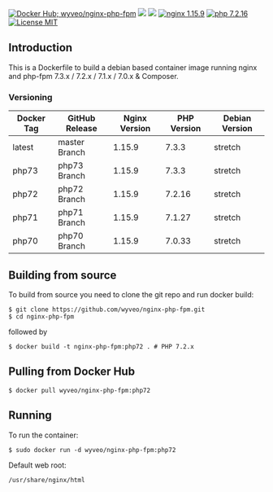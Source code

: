 [![Docker Hub; wyveo/nginx-php-fpm](https://img.shields.io/badge/docker%20hub-wyveo%2Fnginx--php--fpm-blue.svg?&logo=docker&style=for-the-badge)](https://hub.docker.com/r/wyveo/nginx-php-fpm/) [![](https://img.shields.io/microbadger/image-size/wyveo/nginx-php-fpm/php72.svg?&style=for-the-badge)](https://microbadger.com/images/wyveo/nginx-php-fpm) [![](https://img.shields.io/microbadger/layers/wyveo/nginx-php-fpm/php72.svg?&style=for-the-badge)](https://microbadger.com/images/wyveo/nginx-php-fpm) [![nginx 1.15.9](https://img.shields.io/badge/nginx-1.15.9-brightgreen.svg?&logo=nginx&logoColor=white&style=for-the-badge)](https://nginx.org/en/CHANGES) [![php 7.2.16](https://img.shields.io/badge/php--fpm-7.2.16-blue.svg?&logo=php&logoColor=white&style=for-the-badge)](https://secure.php.net/releases/7_2_16.php) [![License MIT](https://img.shields.io/badge/license-MIT-blue.svg?&style=for-the-badge)](https://github.com/wyveo/nginx-php-fpm/blob/master/LICENSE)

## Introduction
This is a Dockerfile to build a debian based container image running nginx and php-fpm 7.3.x / 7.2.x / 7.1.x / 7.0.x & Composer.

### Versioning
| Docker Tag | GitHub Release | Nginx Version | PHP Version | Debian Version |
|-----|-------|-----|--------|--------|
| latest | master Branch |1.15.9 | 7.3.3 | stretch |
| php73 | php73 Branch |1.15.9 | 7.3.3 | stretch |
| php72 | php72 Branch |1.15.9 | 7.2.16 | stretch |
| php71 | php71 Branch |1.15.9 | 7.1.27 | stretch |
| php70 | php70 Branch |1.15.9 | 7.0.33 | stretch |

## Building from source
To build from source you need to clone the git repo and run docker build:
```
$ git clone https://github.com/wyveo/nginx-php-fpm.git
$ cd nginx-php-fpm
```

followed by
```
$ docker build -t nginx-php-fpm:php72 . # PHP 7.2.x
```


## Pulling from Docker Hub
```
$ docker pull wyveo/nginx-php-fpm:php72
```

## Running
To run the container:
```
$ sudo docker run -d wyveo/nginx-php-fpm:php72
```

Default web root:
```
/usr/share/nginx/html
```
